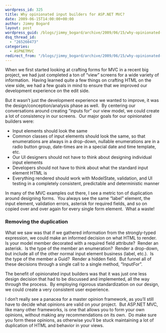 ```yaml
---
wordpress_id: 325
title: Why opinionated input builders for ASP.NET MVC?
date: 2009-06-15T14:00:00+00:00
author: Jimmy Bogard
layout: post
wordpress_guid: /blogs/jimmy_bogard/archive/2009/06/15/why-opinionated-input-builders-for-asp-net-mvc.aspx
dsq_thread_id:
  - "265260473"
categories:
  - ASPNETMVC
redirect_from: "/blogs/jimmy_bogard/archive/2009/06/15/why-opinionated-input-builders-for-asp-net-mvc.aspx/"
---
```

When we first started looking at crafting forms for MVC in a recent big project, we had just completed a ton of “view” screens for a wide variety of information.&#160; Having learned quite a few things on crafting HTML on the view side, we had a few goals in mind to ensure that we improved our development experience on the edit side.

But it wasn’t just the development experience we wanted to improve, it was the design/conception/analysis phase as well.&#160; By centering our conversations around creating “inputs for” our view model, we could create a lot of consistency in our screens.&#160; Our major goals for our opinionated builders were:

  * Input elements should look the same
  * Common classes of input elements should look the same, so that enumerations are always in a drop-down, nullable enumerations are in a radio button group, date-times are in a special date and time template, etc.
  * Our UI designers should not have to think about designing individual input elements
  * Developers should not have to think about what the standard input element HTML is
  * Everything rendered should work with ModelState, validation, and UI testing in a completely consistent, predictable and deterministic manner

In many of the MVC examples out there, I see a metric ton of duplication around designing forms.&#160; You always see the same “label” element, the input element, validation errors, asterisk for required fields, and so on copied over and over again for every single form element.&#160; What a waste!

### 

### Removing the duplication

What we saw was that if we gathered information from the strongly-typed expression, we could make an informed decision on what HTML to render.&#160; Is your model member decorated with a required field attribute?&#160; Render an asterisk.&#160; Is the type of the member an enumeration?&#160; Render a drop-down, but include all of the other normal input element business (label, etc.).&#160; Is the type of the member a Guid?&#160; Render a hidden field.&#160; But funnel all of these decisions through a single call to a single method, “InputFor”.

The benefit of opinionated input builders was that it was just one less design decision that had to be discussed and implemented, all the way through the process.&#160; By employing rigorous standardization on our design, we could create a very consistent user experience.

I don’t really see a panacea for a master opinion framework, as you’ll still have to decide what opinions are valid on _your_ project.&#160; But ASP.NET MVC, like many other frameworks, is one that allows you to form your own opinions, without making any recommendations on its own.&#160; Do make sure you form these opinions, as otherwise you’ll be stuck maintaining a lot of duplication of HTML and behavior in your views.